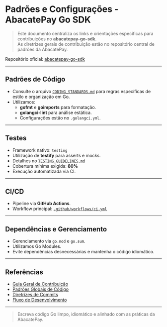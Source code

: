 
# Padrões e Configurações - AbacatePay Go SDK

> Este documento centraliza os links e orientações específicas para contribuições no **abacatepay-go-sdk**.  
> As diretrizes gerais de contribuição estão no repositório central de padrões da AbacatePay.

Repositório oficial: [abacatepay-go-sdk](https://github.com/AbacatePay/abacatepay-go-sdk)

---

## Padrões de Código

- Consulte o arquivo [`CODING_STANDARDS.md`](https://github.com/AbacatePay/abacatepay-go-sdk/blob/main/CODING_STANDARDS.md) para regras específicas de estilo e organização em Go.
- Utilizamos:
  - **gofmt** e **goimports** para formatação.
  - **golangci-lint** para análise estática.
  - Configurações estão no `.golangci.yml`.

---

## Testes

- Framework nativo: `testing`
- Utilização de **testify** para asserts e mocks.
- Detalhes no [`TESTING_GUIDELINES.md`](https://github.com/AbacatePay/abacatepay-go-sdk/blob/main/TESTING_GUIDELINES.md)
- Cobertura mínima exigida: **80%**
- Execução automatizada via CI.

---

## CI/CD

- Pipeline via **GitHub Actions**.
- Workflow principal: [`.github/workflows/ci.yml`](https://github.com/AbacatePay/abacatepay-go-sdk/blob/main/.github/workflows/ci.yml)

---

## Dependências e Gerenciamento

- Gerenciamento via `go.mod` e `go.sum`.
- Utilizamos Go Modules.
- Evite dependências desnecessárias e mantenha o código idiomático.

---

## Referências

- [Guia Geral de Contribuição](/contributors/CONTRIBUTING.md)
- [Padrões Globais de Código](/contributors/CODING_STANDARDS.md)
- [Diretrizes de Commits](/contributors/COMMIT_GUIDELINES.md)
- [Fluxo de Desenvolvimento](/contributors/DEVELOPMENT_WORKFLOW.md)

---

> Escreva código Go limpo, idiomático e alinhado com as práticas da AbacatePay.